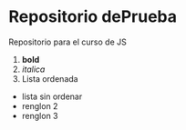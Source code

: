 # Repositorio dePrueba
Repositorio para el curso de JS
1. **bold**
2. *italica*
3. Lista ordenada
- lista sin ordenar
- renglon 2
- renglon 3
